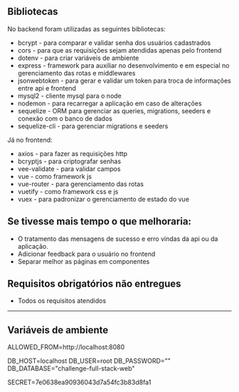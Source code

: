 ## Bibliotecas
No backend foram utilizadas as seguintes bibliotecas:
  - bcrypt - para comparar e validar senha dos usuários cadastrados
  - cors - para que as requisições sejam atendidas apenas pelo frontend
  - dotenv - para criar variáveis de ambiente
  - express - framework para auxiliar no desenvolvimento e em especial no gerenciamento das rotas e middlewares
  - jsonwebtoken - para gerar e validar um token para troca de informações entre api e frontend
  - mysql2 - cliente mysql para o node
  - nodemon - para recarregar a aplicação em caso de alterações
  - sequelize - ORM para gerenciar as queries, migrations, seeders e conexão com o banco de dados
  - sequelize-cli - para gerenciar migrations e seeders

Já no frontend:
  - axios - para fazer as requisições http
  - bcryptjs - para criptografar senhas
  - vee-validate - para validar campos
  - vue - como framework js
  - vue-router - para gerenciamento das rotas
  - vuetify - como framework css e js
  - vuex - para padronizar o gerenciamento de estado do vue

## Se tivesse mais tempo o que melhoraria:
- O tratamento das mensagens de sucesso e erro vindas da api ou da aplicação.
- Adicionar feedback para o usuário no frontend
- Separar melhor as páginas em componentes

## Requisitos obrigatórios não entregues
- Todos os requisitos atendidos
-------

## Variáveis de ambiente

ALLOWED_FROM=http://localhost:8080

DB_HOST=localhost
DB_USER=root
DB_PASSWORD=""
DB_DATABASE="challenge-full-stack-web"

SECRET=7e0638ea90936043d7a54fc3b83d8fa1